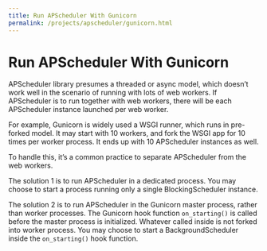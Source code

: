 ```yaml
---
title: Run APScheduler With Gunicorn
permalink: /projects/apscheduler/gunicorn.html
---
```


# Run APScheduler With Gunicorn

APScheduler library presumes a threaded or async model, which doesn’t work well in the scenario of running with lots of web workers.
If APScheduler is to run together with web workers, there will be each APScheduler instance launched per web worker.

For example, Gunicorn is widely used a WSGI runner, which runs in pre-forked model.
It may start with 10 workers, and fork the WSGI app for 10 times per worker process.
It ends up with 10 APScheduler instances as well.

To handle this, it’s a common practice to separate APScheduler from the web workers.

The solution 1 is to run APScheduler in a dedicated process.
You may choose to start a process running only a single BlockingScheduler instance.

The solution 2 is to run APScheduler in the Gunicorn master process, rather than worker processes.
The Gunicorn hook function `on_starting()` is called before the master process is initialized.
Whatever called inside is not forked into worker process.
You may choose to start a BackgroundScheduler inside the `on_starting()` hook function.
